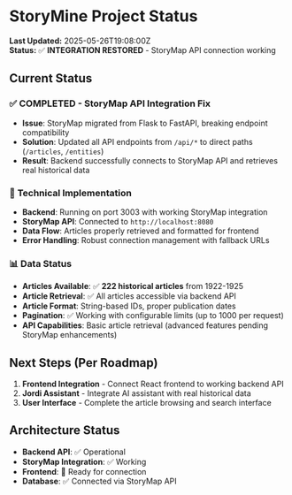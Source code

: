# StoryMine Project Status

**Last Updated:** 2025-05-26T19:08:00Z  
**Status:** ✅ **INTEGRATION RESTORED** - StoryMap API connection working

## Current Status

### ✅ **COMPLETED - StoryMap API Integration Fix**
- **Issue**: StoryMap migrated from Flask to FastAPI, breaking endpoint compatibility
- **Solution**: Updated all API endpoints from `/api/*` to direct paths (`/articles`, `/entities`)
- **Result**: Backend successfully connects to StoryMap API and retrieves real historical data

### 🔧 **Technical Implementation**
- **Backend**: Running on port 3003 with working StoryMap integration
- **StoryMap API**: Connected to `http://localhost:8080` 
- **Data Flow**: Articles properly retrieved and formatted for frontend
- **Error Handling**: Robust connection management with fallback URLs

### 📊 **Data Status**
- **Articles Available**: ✅ **222 historical articles** from 1922-1925
- **Article Retrieval**: ✅ All articles accessible via backend API
- **Article Format**: String-based IDs, proper publication dates
- **Pagination**: ✅ Working with configurable limits (up to 1000 per request)
- **API Capabilities**: Basic article retrieval (advanced features pending StoryMap enhancements)

## Next Steps (Per Roadmap)
1. **Frontend Integration** - Connect React frontend to working backend API
2. **Jordi Assistant** - Integrate AI assistant with real historical data
3. **User Interface** - Complete the article browsing and search interface

## Architecture Status
- **Backend API**: ✅ Operational
- **StoryMap Integration**: ✅ Working  
- **Frontend**: 🔄 Ready for connection
- **Database**: ✅ Connected via StoryMap API
